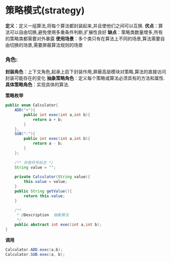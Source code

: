 # 策略模式(strategy)

**定义**：定义一组算法,将每个算法都封装起来,并且使他们之间可以互换.
**优点**：算法可以自由切换,避免使用多重条件判断,扩展性良好
**缺点**：策略类数量增多,所有的策略类都需要对外暴露
**使用场景**：多个类只有在算法上不同的场景,算法需要自由切换的场景,需要屏蔽算法规则的场景

### 角色:

**封装角色**：上下文角色,起承上启下封装作用,屏蔽高层模块对策略,算法的直接访问封装可能存在的变化
**抽象策略角色**：定义每个策略或算法必须具有的方法和属性.
**具体策略角色**：实现具体的算法.



**策略枚举**

```java
public enum Calculator{
    ADD("+"){
        public int exec(int a,int b){
            return a + b;
        }
    },
    SUB("-"){
        public int exec(int a,int b){
            return a - b;
        }
    };
    
    /** 存放符号标志 */
    String value = "";
    
    private Calculator(String value){
        this.value = value;
    }
    public String getValue(){
        return this.value;
    }
    
    /**  
     * @Description  抽象算法
     */
    public abstract int exec(int a,int b);
}
```


**调用**

```java
Calculator.ADD.exec(a,b);
Calculator.SUB.exec(a, b);
```